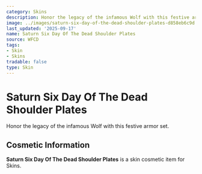 ```yaml
---
category: Skins
description: Honor the legacy of the infamous Wolf with this festive armor set.
image: ../images/saturn-six-day-of-the-dead-shoulder-plates-d858eb6c9d.png
last_updated: '2025-09-17'
name: Saturn Six Day Of The Dead Shoulder Plates
source: WFCD
tags:
- Skin
- Skins
tradable: false
type: Skin
---
```


# Saturn Six Day Of The Dead Shoulder Plates

Honor the legacy of the infamous Wolf with this festive armor set.

## Cosmetic Information

**Saturn Six Day Of The Dead Shoulder Plates** is a skin cosmetic item for Skins.

